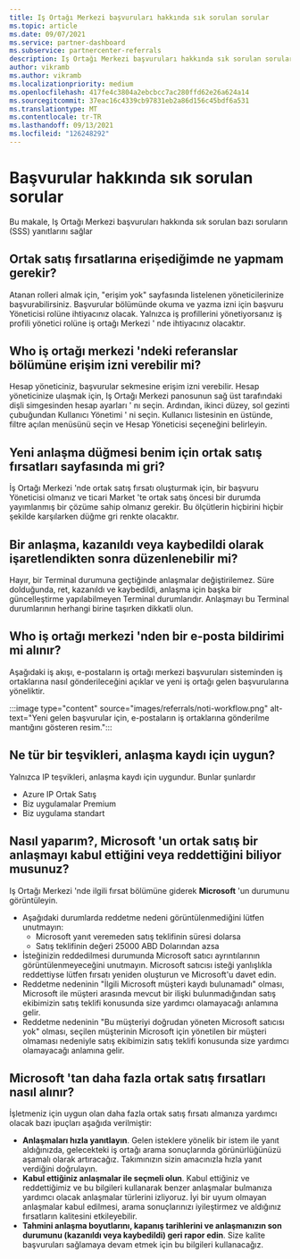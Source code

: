 ```yaml
---
title: Iş Ortağı Merkezi başvuruları hakkında sık sorulan sorular
ms.topic: article
ms.date: 09/07/2021
ms.service: partner-dashboard
ms.subservice: partnercenter-referrals
description: Iş Ortağı Merkezi başvuruları hakkında sık sorulan sorular
author: vikramb
ms.author: vikramb
ms.localizationpriority: medium
ms.openlocfilehash: 417fe4c3804a2ebcbcc7ac280ffd62e26a624a14
ms.sourcegitcommit: 37eac16c4339cb97831eb2a86d156c45bdf6a531
ms.translationtype: MT
ms.contentlocale: tr-TR
ms.lasthandoff: 09/13/2021
ms.locfileid: "126248292"
---
```

# <a name="frequently-asked-questions-on-referrals"></a>Başvurular hakkında sık sorulan sorular

Bu makale, Iş Ortağı Merkezi başvuruları hakkında sık sorulan bazı soruların (SSS) yanıtlarını sağlar

## <a name="what-should-i-do-if-i-dont-have-access-to-co-sell-opportunities"></a>Ortak satış fırsatlarına erişediğimde ne yapmam gerekir?

Atanan rolleri almak için, "erişim yok" sayfasında listelenen yöneticilerinize başvurabilirsiniz. Başvurular bölümünde okuma ve yazma izni için başvuru Yöneticisi rolüne ihtiyacınız olacak. Yalnızca iş profillerini yönetiyorsanız iş profili yönetici rolüne iş ortağı Merkezi ' nde ihtiyacınız olacaktır.

## <a name="who-can-grant-me-access-to-the-referrals-section-in-partner-center"></a>Who iş ortağı merkezi 'ndeki referanslar bölümüne erişim izni verebilir mi?

Hesap yöneticiniz, başvurular sekmesine erişim izni verebilir. Hesap yöneticinize ulaşmak için, Iş Ortağı Merkezi panosunun sağ üst tarafındaki dişli simgesinden hesap ayarları ' nı seçin. Ardından, ikinci düzey, sol gezinti çubuğundan Kullanıcı Yönetimi ' ni seçin. Kullanıcı listesinin en üstünde, filtre açılan menüsünü seçin ve Hesap Yöneticisi seçeneğini belirleyin.

## <a name="new-deal-button-is-greyed-out-for-me-in-the-co-sell-opportunities-page"></a>Yeni anlaşma düğmesi benim için ortak satış fırsatları sayfasında mi gri?

İş Ortağı Merkezi 'nde ortak satış fırsatı oluşturmak için, bir başvuru Yöneticisi olmanız ve ticari Market 'te ortak satış öncesi bir durumda yayımlanmış bir çözüme sahip olmanız gerekir. Bu ölçütlerin hiçbirini hiçbir şekilde karşılarken düğme gri renkte olacaktır.

## <a name="can-a-deal-be-edited-after-it-is-marked-as-won-or-lost"></a>Bir anlaşma, kazanıldı veya kaybedildi olarak işaretlendikten sonra düzenlenebilir mi?

Hayır, bir Terminal durumuna geçtiğinde anlaşmalar değiştirilemez. Süre dolduğunda, ret, kazanıldı ve kaybedildi, anlaşma için başka bir güncelleştirme yapılabilmeyen Terminal durumlarıdır. Anlaşmayı bu Terminal durumlarının herhangi birine taşırken dikkatli olun.

## <a name="who-gets-an-email-notification-from-partner-center"></a>Who iş ortağı merkezi 'nden bir e-posta bildirimi mi alınır?

Aşağıdaki iş akışı, e-postaların iş ortağı merkezi başvuruları sisteminden iş ortaklarına nasıl gönderileceğini açıklar ve yeni iş ortağı gelen başvurularına yöneliktir.

:::image type="content" source="images/referrals/noti-workflow.png" alt-text="Yeni gelen başvurular için, e-postaların iş ortaklarına gönderilme mantığını gösteren resim.":::

## <a name="what-type-of-incentives-are-eligible-for-deal-registration"></a>Ne tür bir teşvikleri, anlaşma kaydı için uygun?

Yalnızca IP teşvikleri, anlaşma kaydı için uygundur. Bunlar şunlardır

- Azure IP Ortak Satış
- Biz uygulamalar Premium
- Biz uygulama standart

## <a name="how-do-i-know-if-microsoft-has-accepted-or-declined-a-co-sell-deal"></a>Nasıl yaparım?, Microsoft 'un ortak satış bir anlaşmayı kabul ettiğini veya reddettiğini biliyor musunuz?

Iş Ortağı Merkezi 'nde ilgili fırsat bölümüne giderek **Microsoft** 'un durumunu görüntüleyin.

- Aşağıdaki durumlarda reddetme nedeni görüntülenmediğini lütfen unutmayın:
  - Microsoft yanıt veremeden satış teklifinin süresi dolarsa
  - Satış teklifinin değeri 25000 ABD Dolarından azsa
- İsteğinizin reddedilmesi durumunda Microsoft satıcı ayrıntılarının görüntülenmeyeceğini unutmayın. Microsoft satıcısı isteği yanlışlıkla reddettiyse lütfen fırsatı yeniden oluşturun ve Microsoft'u davet edin.
- Reddetme nedeninin "İlgili Microsoft müşteri kaydı bulunamadı" olması, Microsoft ile müşteri arasında mevcut bir ilişki bulunmadığından satış ekibimizin satış teklifi konusunda size yardımcı olamayacağı anlamına gelir.
- Reddetme nedeninin "Bu müşteriyi doğrudan yöneten Microsoft satıcısı yok" olması, seçilen müşterinin Microsoft için yönetilen bir müşteri olmaması nedeniyle satış ekibimizin satış teklifi konusunda size yardımcı olamayacağı anlamına gelir.

## <a name="how-to-get-more-co-sell-opportunities-from-microsoft"></a>Microsoft 'tan daha fazla ortak satış fırsatları nasıl alınır?

İşletmeniz için uygun olan daha fazla ortak satış fırsatı almanıza yardımcı olacak bazı ipuçları aşağıda verilmiştir:

- **Anlaşmaları hızla yanıtlayın**. Gelen isteklere yönelik bir istem ile yanıt aldığınızda, gelecekteki iş ortağı arama sonuçlarında görünürlüğünüzü aşamalı olarak artıracağız. Takımınızın sizin amacınızla hızla yanıt verdiğini doğrulayın.
- **Kabul ettiğiniz anlaşmalar ile seçmeli olun**. Kabul ettiğiniz ve reddettiğimiz ve bu bilgileri kullanarak benzer anlaşmalar bulmanıza yardımcı olacak anlaşmalar türlerini izliyoruz. İyi bir uyum olmayan anlaşmalar kabul edilmesi, arama sonuçlarınızı iyileştirmez ve aldığınız fırsatların kalitesini etkileyebilir.
- **Tahmini anlaşma boyutlarını, kapanış tarihlerini ve anlaşmanızın son durumunu (kazanıldı veya kaybedildi) geri rapor edin**. Size kalite başvuruları sağlamaya devam etmek için bu bilgileri kullanacağız.
